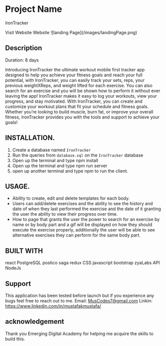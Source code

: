 # Project Name
IronTracker

<link>  Visit Website Website <link>
![landing Page](/images/landingPage.png)

## Description

Duration: 8 days

Introducing IronTracker the ultimate workout mobile first tracker app designed to help you achieve your fitness goals and reach your full potential, with IronTracker, you can easily track your sets, reps, your previous weightXReps, and weight lifted for each exercise. You can also search for an exercise and you will be shown how to perform it without ever leaving the app! IronTracker makes it easy to log your workouts, view your progress, and stay motivated. With IronTracker, you can create and customize your workout plans that fit your schedule and fitness goals. Whether you’re looking to build muscle, burn fat, or improve your overall fitness, IronTracker provides you with the tools and support to achieve your goals!



## INSTALLATION.
1. Create a database named `IronTracker`
2. Run the queries from `database.sql` on the `IronTracker` database
3. Open up the terminal and type npm install
4. Open up the terminal and type npm run server 
5. open up another terminal and type npm to run the client.

## USAGE.
- Ability to create, edit and delete templates for each body.
- Users can add/delete exercises and the ability to see
the history and date of when they last performed the exercise and the date of it granting the user the ability to view their progress over time.
- How to page that grants the user the power to search for an exercise by name or by body part and a gif will be displayed on how they should execute the exercise properly, additionally the user will be able to see alternative exercises they can perform for the same body part.

## BUILT WITH
react
PostgreSQL
postico
saga
redux
CSS
javascript
bootstrap
zyaLabs API
NodeJs

## Support
This application has been tested before launch but if you experience any bugs feel free to reach out to me.
Email: MusCodes7@gmail.com
Linkin: https://www.linkedin.com/in/mustafakmustafa/

## acknowledgement
Thank you Emerging Digital Academy for helping me acquire the skills to build this.